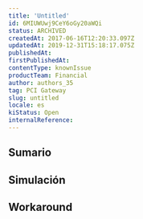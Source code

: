 ```yaml
---
title: 'Untitled'
id: 6MIUWUwj9CeY6oGy20aWQi
status: ARCHIVED
createdAt: 2017-06-16T12:20:33.097Z
updatedAt: 2019-12-31T15:18:17.075Z
publishedAt: 
firstPublishedAt: 
contentType: knownIssue
productTeam: Financial
author: authors_35
tag: PCI Gateway
slug: untitled
locale: es
kiStatus: Open
internalReference: 
---
```


## Sumario



## Simulación



## Workaround



